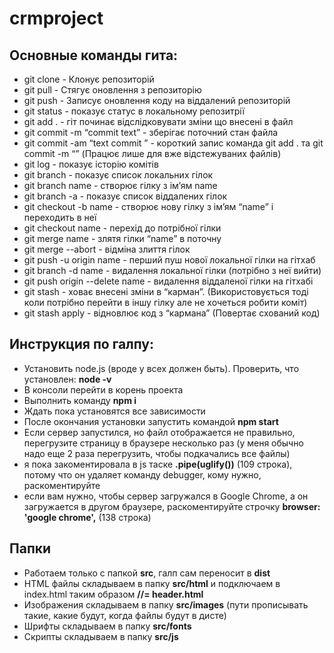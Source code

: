 # crmproject

## Основные команды гита:
* git clone - Клонує репозиторій
* git pull - Стягує оновлення з репозиторію
* git push - Записує оновлення коду на віддалений репозиторій
* git status - показує статус в локальному репозитрії
* git add . - гіт починає відслідковувати зміни що внесені в файл
* git commit -m “commit text” - зберігає поточний стан файла
* git commit -am “text commit ” - короткий запис команда git add . та git commit -m “” (Працює лише для вже відстежуваних файлів)
* git log - показує історію комітів
* git branch - показує список локальних гілок
* git branch name - створює гілку з ім’ям name
* git branch -a - показує список віддалених гілок
* git checkout -b name - створює нову гілку з ім’ям “name” і переходить в неї
* git checkout name - перехід до потрібної гілки
* git merge name - злятя гілки “name” в поточну
* git merge --abort - відміна злиття гілок
* git push -u origin name - перший пуш нової локальної гілки на гітхаб
* git branch -d name - видалення локальної гілки (потрібно з неї вийти)
* git push origin --delete name - видалення віддаленої гілки на гітхабі
* git stash - ховає внесені зміни в “карман”. (Використовується тоді коли потрібно перейти в іншу гілку але не хочеться робити коміт)
* git stash apply - відновлює код з “кармана” (Повертає схований код)

## Инструкция по галпу:
* Установить node.js (вроде у всех должен быть). Проверить, что установлен: **node -v**
* В консоли перейти в корень проекта
* Выполнить команду **npm i**
* Ждать пока установятся все зависимости
* После окончания установки запустить командой **npm start**
* Если сервер запустился, но файл отображается не правильно, перегрузите страницу в браузере несколько раз (у меня обычно надо еще 2 раза перегрузить, чтобы подкачались все файлы)
* я пока закоментировала в js таске **.pipe(uglify())** (109 строка), потому что он удаляет команду debugger, кому нужно, раскоментируйте
* если вам нужно, чтобы сервер загружался в Google Chrome, а он загружается в другом браузере, раскоментируйте строчку **browser: 'google chrome',** (138 строка)

## Папки
* Работаем только с папкой **src**, галп сам переносит в **dist**
* HTML файлы складываем в папку **src/html** и подключаем в index.html таким образом **//= header.html**
* Изображения складываем в папку **src/images** (пути прописывать такие, какие будут, когда файлы будут в дисте)
* Шрифты складываем в папку **src/fonts**
* Скрипты складываем в папку **src/js**
